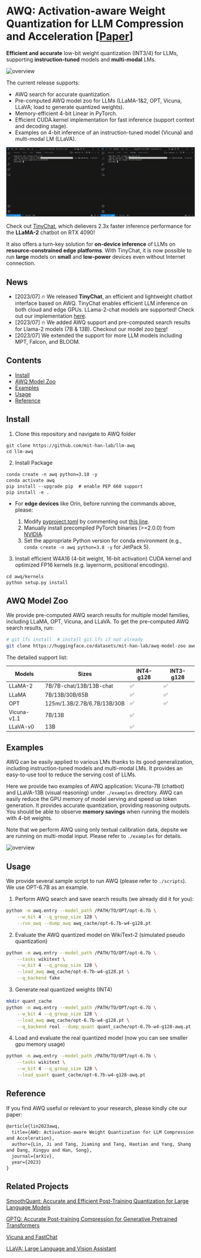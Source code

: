# AWQ: Activation-aware Weight Quantization for LLM Compression and Acceleration [[Paper](https://arxiv.org/abs/2306.00978)]

**Efficient and accurate** low-bit weight quantization (INT3/4) for LLMs, supporting **instruction-tuned** models and **multi-modal** LMs.

![overview](figures/overview.png)

The current release supports: 

- AWQ search for accurate quantization. 
- Pre-computed AWQ model zoo for LLMs (LLaMA-1&2, OPT, Vicuna, LLaVA; load to generate quantized weights).
- Memory-efficient 4-bit Linear in PyTorch.
- Efficient CUDA kernel implementation for fast inference (support context and decoding stage).
- Examples on 4-bit inference of an instruction-tuned model (Vicuna) and multi-modal LM (LLaVA).

![TinyChat on RTX 4090: W4A16 is 2.3x faster than FP16](./tinychat/figures/4090_example.gif)

Check out [TinyChat](tinychat), which delievers 2.3x faster inference performance for the **LLaMA-2** chatbot on RTX 4090! 

It also offers a turn-key solution for **on-device inference** of LLMs on **resource-constrained edge platforms**. With TinyChat, it is now possible to run **large** models on **small** and **low-power** devices even without Internet connection.


## News
- [2023/07] 🔥 We released **TinyChat**, an efficient and lightweight chatbot interface based on AWQ. TinyChat enables efficient LLM inference on both cloud and edge GPUs. LLama-2-chat models are supported! Check out our implementation [here](tinychat).
- [2023/07] 🔥 We added AWQ support and pre-computed search results for Llama-2 models (7B & 13B). Checkout our model zoo [here](https://huggingface.co/datasets/mit-han-lab/awq-model-zoo)!
- [2023/07] We extended the support for more LLM models including MPT, Falcon, and BLOOM. 

## Contents

- [Install](#install)
- [AWQ Model Zoo](#awq-model-zoo)
- [Examples](#examples)
- [Usage](#usage)
- [Reference](#reference)

## Install

1. Clone this repository and navigate to AWQ folder
```
git clone https://github.com/mit-han-lab/llm-awq
cd llm-awq
```

2. Install Package
```
conda create -n awq python=3.10 -y
conda activate awq
pip install --upgrade pip  # enable PEP 660 support
pip install -e .
```

* For **edge devices** like Orin, before running the commands above, please:

    1. Modify [pyproject.toml](pyproject.toml) by commenting out [this line](https://github.com/mit-han-lab/llm-awq/blob/3fce69061682fdd528824e5da3d03a8a8b545f2a/pyproject.toml#L17).
    2. Manually install precompiled PyTorch binaries (>=2.0.0) from [NVIDIA](https://forums.developer.nvidia.com/t/pytorch-for-jetson/72048).
    3. Set the appropriate Python version for conda environment (e.g., `conda create -n awq python=3.8 -y` for JetPack 5).
  
3. Install efficient W4A16 (4-bit weight, 16-bit activation) CUDA kernel and optimized FP16 kernels (e.g. layernorm, positional encodings).
```
cd awq/kernels
python setup.py install
```

## AWQ Model Zoo

We provide pre-computed AWQ search results for multiple model families, including LLaMA, OPT, Vicuna, and LLaVA. To get the pre-computed AWQ search results, run:

```bash
# git lfs install  # install git lfs if not already
git clone https://huggingface.co/datasets/mit-han-lab/awq-model-zoo awq_cache
```

The detailed support list:

| Models | Sizes                       | INT4-g128 | INT3-g128 |
| ------ | --------------------------- | --------- | --------- |
| LLaMA-2  | 7B/7B-chat/13B/13B-chat   | ✅         | ✅        |
| LLaMA  | 7B/13B/30B/65B              | ✅         | ✅        |
| OPT    | 125m/1.3B/2.7B/6.7B/13B/30B | ✅         | ✅        |
| Vicuna-v1.1 | 7B/13B                 | ✅         |           |
| LLaVA-v0 | 13B                       | ✅         |           |

## Examples

AWQ can be easily applied to various LMs thanks to its good generalization, including instruction-tuned models and multi-modal LMs. It provides an easy-to-use tool to reduce the serving cost of LLMs.

Here we provide two examples of AWQ application: Vicuna-7B (chatbot) and LLaVA-13B (visual reasoning) under `./examples` directory. AWQ can easily reduce the GPU memory of model serving and speed up token generation. It provides accurate quantization, providing reasoning outputs. You should be able to observe **memory savings** when running the models with 4-bit weights. 

Note that we perform AWQ using only textual calibration data, depsite we are running on multi-modal input. Please refer to `./examples` for details.

![overview](figures/example_vis.jpg)

## Usage

We provide several sample script to run AWQ (please refer to `./scripts`). We use OPT-6.7B as an example.

1. Perform AWQ search and save search results (we already did it for you):
```bash
python -m awq.entry --model_path /PATH/TO/OPT/opt-6.7b \
    --w_bit 4 --q_group_size 128 \
    --run_awq --dump_awq awq_cache/opt-6.7b-w4-g128.pt
```

2. Evaluate the AWQ quantized model on WikiText-2 (simulated pseudo quantization)
```bash
python -m awq.entry --model_path /PATH/TO/OPT/opt-6.7b \
    --tasks wikitext \
    --w_bit 4 --q_group_size 128 \
    --load_awq awq_cache/opt-6.7b-w4-g128.pt \
    --q_backend fake
```

3. Generate real quantized weights (INT4)
```bash
mkdir quant_cache
python -m awq.entry --model_path /PATH/TO/OPT/opt-6.7b \
    --w_bit 4 --q_group_size 128 \
    --load_awq awq_cache/opt-6.7b-w4-g128.pt \
    --q_backend real --dump_quant quant_cache/opt-6.7b-w4-g128-awq.pt
```

4. Load and evaluate the real quantized model (now you can see smaller gpu memory usage)
```bash
python -m awq.entry --model_path /PATH/TO/OPT/opt-6.7b \
    --tasks wikitext \
    --w_bit 4 --q_group_size 128 \
    --load_quant quant_cache/opt-6.7b-w4-g128-awq.pt
```

## Reference

If you find AWQ useful or relevant to your research, please kindly cite our paper:

```
@article{lin2023awq,
  title={AWQ: Activation-aware Weight Quantization for LLM Compression and Acceleration},
  author={Lin, Ji and Tang, Jiaming and Tang, Haotian and Yang, Shang and Dang, Xingyu and Han, Song},
  journal={arXiv},
  year={2023}
}
```

## Related Projects

[SmoothQuant: Accurate and Efficient Post-Training Quantization for Large Language Models](https://github.com/mit-han-lab/smoothquant)

[GPTQ: Accurate Post-training Compression for Generative Pretrained Transformers](https://arxiv.org/abs/2210.17323)

[Vicuna and FastChat](https://github.com/lm-sys/FastChat#readme)

[LLaVA: Large Language and Vision Assistant](https://github.com/haotian-liu/LLaVA)

